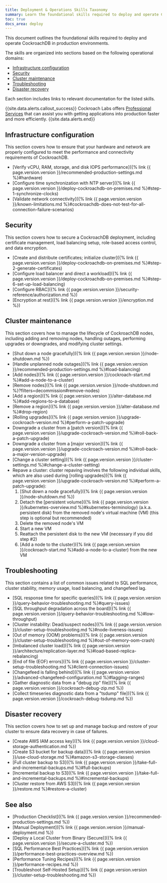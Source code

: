 ```yaml
---
title: Deployment & Operations Skills Taxonomy
summary: Learn the foundational skills required to deploy and operate CockroachDB
toc: true
docs_area: deploy
---
```


This document outlines the foundational skills required to deploy and operate CockroachDB in production environments.

The skills are organized into sections based on the following operational domains:

- [Infrastructure configuration](#infrastructure-configuration)
- [Security](#security)
- [Cluster maintenance](#cluster-maintenance)
- [Troubleshooting](#troubleshooting)
- [Disaster recovery](#disaster-recovery)

Each section includes links to relevant documentation for the listed skills.

{{site.data.alerts.callout_success}}
Cockroach Labs offers [Professional Services](https://www.cockroachlabs.com/company/professional-services/) that can assist you with getting applications into production faster and more efficiently.
{{site.data.alerts.end}}

## Infrastructure configuration

This section covers how to ensure that your hardware and network are properly configured to meet the performance and connectivity requirements of CockroachDB.

- [Verify vCPU, RAM, storage, and disk IOPS performance]({% link {{ page.version.version }}/recommended-production-settings.md %}#hardware)
- [Configure time synchronization with NTP server]({% link {{ page.version.version }}/deploy-cockroachdb-on-premises.md %}#step-1-synchronize-clocks)
- [Validate network connectivity]({% link {{ page.version.version }}/known-limitations.md %}#cockroachdb-does-not-test-for-all-connection-failure-scenarios)

## Security

This section covers how to secure a CockroachDB deployment, including certificate management, load balancing setup, role-based access control, and data encryption.

- [Create and distribute certificates; initialize cluster]({% link {{ page.version.version }}/deploy-cockroachdb-on-premises.md %}#step-2-generate-certificates)
- [Configure load balancer and direct a workload]({% link {{ page.version.version }}/deploy-cockroachdb-on-premises.md %}#step-6-set-up-load-balancing)
- [Configure RBAC]({% link {{ page.version.version }}/security-reference/authorization.md %})
- [Encryption at rest]({% link {{ page.version.version }}/encryption.md %})

## Cluster maintenance

This section covers how to manage the lifecycle of CockroachDB nodes, including adding and removing nodes, handling outages, performing upgrades or downgrades, and modifying cluster settings.

- [Shut down a node gracefully]({% link {{ page.version.version }}/node-shutdown.md %})
- [Handle unplanned node outages]({% link {{ page.version.version }}/recommended-production-settings.md %}#load-balancing)
- [Add nodes]({% link {{ page.version.version }}/cockroach-start.md %}#add-a-node-to-a-cluster)
- [Remove nodes]({% link {{ page.version.version }}/node-shutdown.md %}?filters=decommission#remove-nodes)
- [Add a region]({% link {{ page.version.version }}/alter-database.md %}#add-regions-to-a-database)
- [Remove a region]({% link {{ page.version.version }}/alter-database.md %}#drop-region)
- [Rolling upgrades]({% link {{ page.version.version }}/upgrade-cockroach-version.md %}#perform-a-patch-upgrade)
- Downgrade a cluster from a [patch version]({% link {{ page.version.version }}/upgrade-cockroach-version.md %}#roll-back-a-patch-upgrade)
- Downgrade a cluster from a [major version]({% link {{ page.version.version }}/upgrade-cockroach-version.md %}#roll-back-a-major-version-upgrade)
- [Change a cluster setting]({% link {{ page.version.version }}/cluster-settings.md %}#change-a-cluster-setting)
- Repave a cluster: cluster repaving involves the following individual skills, which are also used during [rolling upgrades]({% link {{ page.version.version }}/upgrade-cockroach-version.md %}#perform-a-patch-upgrade):
    1. [Shut down a node gracefully]({% link {{ page.version.version }}/node-shutdown.md %})
    1. Detach the [persistent volume]({% link {{ page.version.version }}/kubernetes-overview.md %}#kubernetes-terminology) (a.k.a. persistent disk) from the removed node's virtual machine (VM) (this step is optional but recommended)
    1. Delete the removed node's VM
    1. Start a new VM
    1. Reattach the persistent disk to the new VM (necessary if you did step #2)
    1. [Add a node to the cluster]({% link {{ page.version.version }}/cockroach-start.md %}#add-a-node-to-a-cluster) from the new VM

## Troubleshooting

This section contains a list of common issues related to SQL performance, cluster stability, memory usage, load balancing, and changefeed lag.

- [SQL response time for specific queries]({% link {{ page.version.version }}/query-behavior-troubleshooting.md %}#query-issues)
- [SQL throughput degradation across the board]({% link {{ page.version.version }}/query-behavior-troubleshooting.md %}#low-throughput)
- [Cluster instability: Dead/suspect nodes]({% link {{ page.version.version }}/cluster-setup-troubleshooting.md %}#node-liveness-issues)
- [Out of memory (OOM) problems]({% link {{ page.version.version }}/cluster-setup-troubleshooting.md %}#out-of-memory-oom-crash)
- [Imbalanced cluster load]({% link {{ page.version.version }}/architecture/replication-layer.md %}#load-based-replica-rebalancing)
- [End of file (EOF) errors]({% link {{ page.version.version }}/cluster-setup-troubleshooting.md %}#client-connection-issues)
- [Changefeed is falling behind]({% link {{ page.version.version }}/advanced-changefeed-configuration.md %}#lagging-ranges)
- [Gather diagnostic data from a "debug zip" file]({% link {{ page.version.version }}/cockroach-debug-zip.md %})
- [Collect timeseries diagnostic data from a "tsdump" file]({% link {{ page.version.version }}/cockroach-debug-tsdump.md %})

## Disaster recovery

This section covers how to set up and manage backup and restore of your cluster to ensure data recovery in case of failures.

- [Create AWS IAM access key]({% link {{ page.version.version }}/cloud-storage-authentication.md %})
- [Create S3 bucket for backup data]({% link {{ page.version.version }}/use-cloud-storage.md %}#amazon-s3-storage-classes)
- [Full cluster backup to S3]({% link {{ page.version.version }}/take-full-and-incremental-backups.md %}#full-backups)
- [Incremental backup to S3]({% link {{ page.version.version }}/take-full-and-incremental-backups.md %}#incremental-backups)
- [Cluster restore from AWS S3]({% link {{ page.version.version }}/restore.md %}#restore-a-cluster)

## See also

- [Production Checklist]({% link {{ page.version.version }}/recommended-production-settings.md %})
- [Manual Deployment]({% link {{ page.version.version }}/manual-deployment.md %})
- [Deploy a Local Cluster from Binary (Secure)]({% link {{ page.version.version }}/secure-a-cluster.md %})
- [SQL Performance Best Practices]({% link {{ page.version.version }}/performance-best-practices-overview.md %})
- [Performance Tuning Recipes]({% link {{ page.version.version }}/performance-recipes.md %})
- [Troubleshoot Self-Hosted Setup]({% link {{ page.version.version }}/cluster-setup-troubleshooting.md %})
